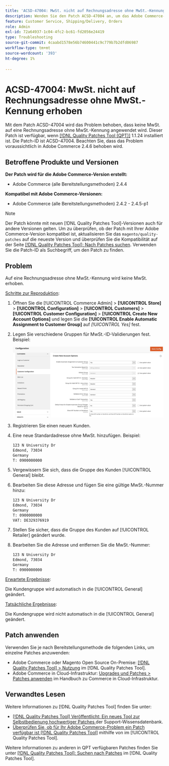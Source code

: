 ```yaml
---
title: 'ACSD-47004: MwSt. nicht auf Rechnungsadresse ohne MwSt.-Kennung erhoben'
description: Wenden Sie den Patch ACSD-47004 an, um das Adobe Commerce-Problem zu beheben, bei dem auf eine Rechnungsadresse ohne MwSt.-Kennung keine MwSt. angewendet wird.
feature: Customer Service, Shipping/Delivery, Orders
role: Admin
exl-id: 72a64937-1c04-4fc2-bc61-fd2056e24419
type: Troubleshooting
source-git-commit: 4caabd1578e56b74600441c9c779b7b2dfd06987
workflow-type: tm+mt
source-wordcount: '393'
ht-degree: 1%

---
```


# ACSD-47004: MwSt. nicht auf Rechnungsadresse ohne MwSt.-Kennung erhoben

Mit dem Patch ACSD-47004 wird das Problem behoben, dass keine MwSt. auf eine Rechnungsadresse ohne MwSt.-Kennung angewendet wird. Dieser Patch ist verfügbar, wenn [[!DNL Quality Patches Tool (QPT)]](https://experienceleague.adobe.com/en/docs/commerce-operations/tools/quality-patches-tool/quality-patches-tool-to-self-serve-quality-patches) 1.1.24 installiert ist. Die Patch-ID ist ACSD-47004. Beachten Sie, dass das Problem voraussichtlich in Adobe Commerce 2.4.6 behoben wird.

## Betroffene Produkte und Versionen

**Der Patch wird für die Adobe Commerce-Version erstellt:**

* Adobe Commerce (alle Bereitstellungsmethoden) 2.4.4

**Kompatibel mit Adobe Commerce-Versionen:**

* Adobe Commerce (alle Bereitstellungsmethoden) 2.4.2 - 2.4.5-p1

>[!NOTE]
>
>Der Patch könnte mit neuen [!DNL Quality Patches Tool]-Versionen auch für andere Versionen gelten. Um zu überprüfen, ob der Patch mit Ihrer Adobe Commerce-Version kompatibel ist, aktualisieren Sie das `magento/quality-patches` auf die neueste Version und überprüfen Sie die Kompatibilität auf der Seite [[!DNL Quality Patches Tool]: Nach Patches suchen](https://experienceleague.adobe.com/tools/commerce-quality-patches/index.html). Verwenden Sie die Patch-ID als Suchbegriff, um den Patch zu finden.

## Problem

Auf eine Rechnungsadresse ohne MwSt.-Kennung wird keine MwSt. erhoben.

<u>Schritte zur Reproduktion</u>:

1. Öffnen Sie die [!UICONTROL Commerce Admin] > **[!UICONTROL Store]** > **[!UICONTROL Configuration]** > **[!UICONTROL Customers]** > **[!UICONTROL Customer Configuration]** > **[!UICONTROL Create New Account Options]** und legen Sie die **[!UICONTROL Enable Automatic Assignment to Customer Group]** auf *[!UICONTROL Yes]* fest.
1. Legen Sie verschiedene Gruppen für MwSt.-ID-Validierungen fest. Beispiel:

   ![Benutzeroberfläche der MwSt.-ID-Validierungseinstellungen mit Konfigurationsoptionen für die Steuervalidierung](/help/assets/tools/vat-id-validations.png)

1. Registrieren Sie einen neuen Kunden.
1. Eine neue Standardadresse ohne MwSt. hinzufügen. Beispiel:

   ```
   123 N University Dr
   Edmond, 73034
   Germany
   T: 0900000000
   ```

1. Vergewissern Sie sich, dass die Gruppe des Kunden [!UICONTROL General] bleibt.
1. Bearbeiten Sie diese Adresse und fügen Sie eine gültige MwSt.-Nummer hinzu:

   ```
   123 N University Dr
   Edmond, 73034
   Germany
   T: 0900000000
   VAT: DE329376919
   ```

1. Stellen Sie sicher, dass die Gruppe des Kunden auf [!UICONTROL Retailer] geändert wurde.
1. Bearbeiten Sie die Adresse und entfernen Sie die MwSt.-Nummer:

   ```
   123 N University Dr
   Edmond, 73034
   Germany
   T: 0900000000
   ```

<u>Erwartete Ergebnisse</u>:

Die Kundengruppe wird automatisch in die [!UICONTROL General] geändert.

<u>Tatsächliche Ergebnisse</u>:

Die Kundengruppe wird nicht automatisch in die [!UICONTROL General] geändert.

## Patch anwenden

Verwenden Sie je nach Bereitstellungsmethode die folgenden Links, um einzelne Patches anzuwenden:

* Adobe Commerce oder Magento Open Source On-Premise: [[!DNL Quality Patches Tool] > Nutzung](/help/tools/quality-patches-tool/usage.md) im [!DNL Quality Patches Tool].
* Adobe Commerce in Cloud-Infrastruktur: [Upgrades und Patches > Patches anwenden](https://experienceleague.adobe.com/docs/commerce-cloud-service/user-guide/develop/upgrade/apply-patches.html) im Handbuch zu Commerce in Cloud-Infrastruktur.

## Verwandtes Lesen

Weitere Informationen zu [!DNL Quality Patches Tool] finden Sie unter:

* [[!DNL Quality Patches Tool] Veröffentlicht: Ein neues Tool zur Selbstbedienung hochwertiger Patches ](https://experienceleague.adobe.com/en/docs/commerce-operations/tools/quality-patches-tool/quality-patches-tool-to-self-serve-quality-patches) der Support-Wissensdatenbank.
* [Überprüfen Sie, ob für Ihr Adobe Commerce-Problem ein Patch verfügbar ist [!DNL Quality Patches Tool]](/help/tools/quality-patches-tool/patches-available-in-qpt/check-patch-for-magento-issue-with-magento-quality-patches.md) mithilfe von im [!UICONTROL Quality Patches Tool].


Weitere Informationen zu anderen in QPT verfügbaren Patches finden Sie unter [[!DNL Quality Patches Tool]: Suchen nach Patches](https://experienceleague.adobe.com/tools/commerce-quality-patches/index.html) im [!DNL Quality Patches Tool].
